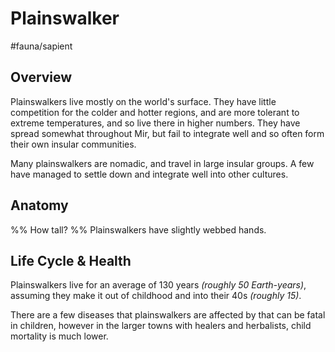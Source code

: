 # Plainswalker
#fauna/sapient 

## Overview
Plainswalkers live mostly on the world's surface. They have little competition for the colder and hotter regions, and are more tolerant to extreme temperatures, and so live there in higher numbers. They have spread somewhat throughout Mir, but fail to integrate well and so often form their own insular communities.

Many plainswalkers are nomadic, and travel in large insular groups. A few have managed to settle down and integrate well into other cultures.

## Anatomy
%% How tall? %%
Plainswalkers have slightly webbed hands.

## Life Cycle & Health
Plainswalkers live for an average of 130 years *(roughly 50 Earth-years)*,
assuming they make it out of childhood and into their 40s *(roughly 15)*.

There are a few diseases that plainswalkers are affected by that can be fatal in children, however in the larger towns with healers and herbalists, child mortality is much lower.